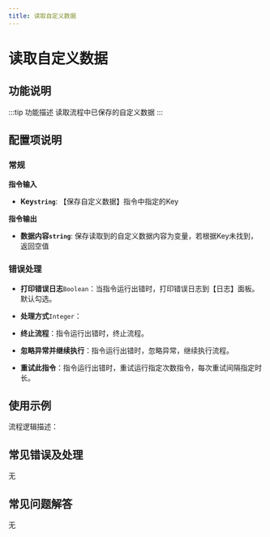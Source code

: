 ```yaml
---
title: 读取自定义数据
---
```


# 读取自定义数据

## 功能说明

:::tip 功能描述
读取流程中已保存的自定义数据
:::

## 配置项说明

### 常规

**指令输入**

- **Key`string`**: 【保存自定义数据】指令中指定的Key


**指令输出**

- **数据内容`string`**: 保存读取到的自定义数据内容为变量，若根据Key未找到，返回空值

### 错误处理

- **打印错误日志**`Boolean`：当指令运行出错时，打印错误日志到【日志】面板。默认勾选。

- **处理方式**`Integer`：

 - **终止流程**：指令运行出错时，终止流程。

 - **忽略异常并继续执行**：指令运行出错时，忽略异常，继续执行流程。

 - **重试此指令**：指令运行出错时，重试运行指定次数指令，每次重试间隔指定时长。

## 使用示例

流程逻辑描述：

## 常见错误及处理

无

## 常见问题解答

无

